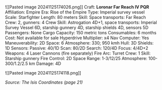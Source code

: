 ![[Pasted image 20241125174026.png]]
Craft: **Loronar Far Reach IV PQR**
Affiliation: Empire
Era: Rise of the Empire
Type: Imperial survey vessel
Scale: Starfighter
Length: 80 meters
Skill: Space transports: Far Reach
Crew: 2, gunners: 4
Crew Skill: Astrogation 4D+1, space transports: Imperial Survey Vessel 6D, starship gunnery 4D, starship shields 4D, sensors 5D
Passengers: None
Cargo Capacity: 150 metric tons
Consumables: 6 months
Cost: Not available for sale
Hyperdrive Multiplier: x4
Nav Computer: Yes
Maneuverability: 2D
Space: 6
Atmosphere:
330; 950 kmh
Hull: 3D
Shields: 1D
Sensors:
Passive: 40/1D
Scan: 80/2D
Search: 120/4D
Focus: 4/4D+2
Weapons:
4 Laser Cannons (fire separately)
Fire Arc: Turret
Crew: 1
Skill: Starship gunnery
Fire Control: 2D
Space Range: 1-3/12/25
Atmosphere: 100-300/1.2/2.5 km
Damage: 4D

![[Pasted image 20241125174118.png]]


*Source: The Isis Coordinates (page 21)*

